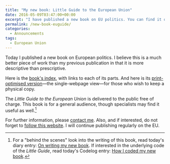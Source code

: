 ```yaml
---
title: "My new book: Little Guide to the European Union"
date: 2016-05-09T03:47:00+00:00
excerpt: "I have published a new book on EU politics. You can find it on my website."
permalink: /new-book-euguide/
categories:
  - Announcements
tags:
  - European Union
---
```

Today I published a new book on European politics. I believe this is a much better piece of work than my previous publication in that it is more descriptive than prescriptive.

Here is the [book's index](/euguide/), with links to each of its parts. And here is its [print-optimised version](/euguide/print/)—the single-webpage view—for those who wish to keep a physical copy.

The *Little Guide to the European Union* is delivered to the public free of charge. This book is for a general audience, though specialists may find it useful as well.[^CodeDiaryNote]

For further information, please [contact me](/contact/). Also, and if interested, do not forget to [follow this website](/follow/). I will continue publishing regularly on the EU.

[^CodeDiaryNote]: For a "behind the scenes" look into the writing of this book, read today's diary entry: [On writing my new book](/diary/writing-euguide/). If interested in the underlying code of the *Little Guide*, read today's Codelog entry: [How I coded my new book](/codelog/euguide-code/).
